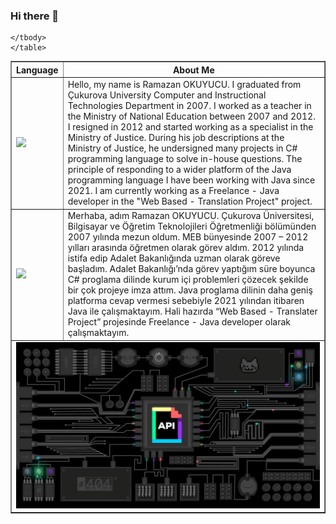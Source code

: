 ### Hi there 👋

<table border="1" width="70%" cellpadding="10" cellspacing="10">
	<thead>
	<tr>
	<th>Language</th>
	<th>About Me</th>
	</tr>
	</thead>
	<tbody>
	<tr>
	<td><a target="_blank" rel="noopener noreferrer nofollow" href="https://camo.githubusercontent.com/e4ee91f0ff84be0c239e5da951188b599a30ffbfb5c14453f35d1f027c05fbaa/68747470733a2f2f626577657262756e672e636f2f77702d636f6e74656e742f75706c6f6164732f323031382f30372f626577657262756e672d656e676c697363682e6a7067"><img src="https://camo.githubusercontent.com/e4ee91f0ff84be0c239e5da951188b599a30ffbfb5c14453f35d1f027c05fbaa/68747470733a2f2f626577657262756e672e636f2f77702d636f6e74656e742f75706c6f6164732f323031382f30372f626577657262756e672d656e676c697363682e6a7067" width="96" data-canonical-src="https://bewerbung.co/wp-content/uploads/2018/07/bewerbung-englisch.jpg" style="max-width: 100%;"></a></td>
	<td> Hello, my name is Ramazan OKUYUCU. I graduated from Çukurova University Computer and Instructional Technologies Department in 2007. I worked as a teacher in the Ministry of National Education between 2007 and 2012. I resigned in 2012 and started working as a specialist in the Ministry of Justice. During his job descriptions at the Ministry of Justice, he undersigned many projects in C# programming language to solve in-house questions. The principle of responding to a wider platform of the Java programming language I have been working with Java since 2021. I am currently working as a Freelance - Java developer in the "Web Based - Translation Project" project.
	</td>
	</tr>
	<tr>
	<td><a target="_blank" rel="noopener noreferrer nofollow" href="https://camo.githubusercontent.com/c06e594fbb2bbca14c410603c2ef8ac187dc45aacbfb9cda60d7675b113b1dbb/68747470733a2f2f75706c6f61642e77696b696d656469612e6f72672f77696b6970656469612f636f6d6d6f6e732f7468756d622f622f62342f466c61675f6f665f5475726b65792e7376672f3132303070782d466c61675f6f665f5475726b65792e7376672e706e67"><img src="https://camo.githubusercontent.com/c06e594fbb2bbca14c410603c2ef8ac187dc45aacbfb9cda60d7675b113b1dbb/68747470733a2f2f75706c6f61642e77696b696d656469612e6f72672f77696b6970656469612f636f6d6d6f6e732f7468756d622f622f62342f466c61675f6f665f5475726b65792e7376672f3132303070782d466c61675f6f665f5475726b65792e7376672e706e67" width="96" data-canonical-src="https://upload.wikimedia.org/wikipedia/commons/thumb/b/b4/Flag_of_Turkey.svg/1200px-Flag_of_Turkey.svg.png" style="max-width: 100%;"></a></td>
	<td>Merhaba, adım Ramazan OKUYUCU. Çukurova Üniversitesi, Bilgisayar ve Öğretim Teknolojileri Öğretmenliği bölümünden 2007 yılında mezun oldum. MEB bünyesinde 2007 – 2012 yılları arasında öğretmen olarak görev aldım. 2012 yılında istifa edip Adalet Bakanlığında uzman olarak göreve başladım. Adalet Bakanlığı’nda görev yaptığım süre boyunca C# proglama dilinde kurum içi problemleri çözecek şekilde bir çok projeye imza attım. Java proglama dilinin daha geniş platforma cevap vermesi sebebiyle 2021 yılından itibaren Java ile çalışmaktayım. Hali hazırda “Web Based - Translater Project” projesinde Freelance - Java developer olarak çalışmaktayım. </td>
</tr>
		<tr>
			<td colspan="2"><a href="https://github.com/okuyucuRamazan"><img src="https://github.com/b-tekinli/b-tekinli/blob/main/img/api.gif"></a></img>
			</td>
		</tr>
	
	</tbody>
	</table>


<!--
**okuyucuRamazan/okuyucuRamazan** is a ✨ _special_ ✨ repository because its `README.md` (this file) appears on your GitHub profile.

Here are some ideas to get you started:

- 🔭 I’m currently working on ...
- 🌱 I’m currently learning ...
- 👯 I’m looking to collaborate on ...
- 🤔 I’m looking for help with ...
- 💬 Ask me about ...
- 📫 How to reach me: ...
- 😄 Pronouns: ...
- ⚡ Fun fact: ...
-->
